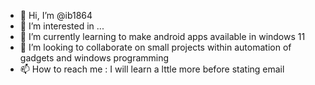 - 👋 Hi, I’m @ib1864
- 👀 I’m interested in ...
- 🌱 I’m currently learning to make android apps available in windows 11
- 💞️ I’m looking to collaborate on small projects within automation of gadgets and windows programming
- 📫 How to reach me : I will learn a lttle more before stating email

<!---
ib1864/ib1864 is a ✨ special ✨ repository because its `README.md` (this file) appears on your GitHub profile.
You can click the Preview link to take a look at your changes.
--->
